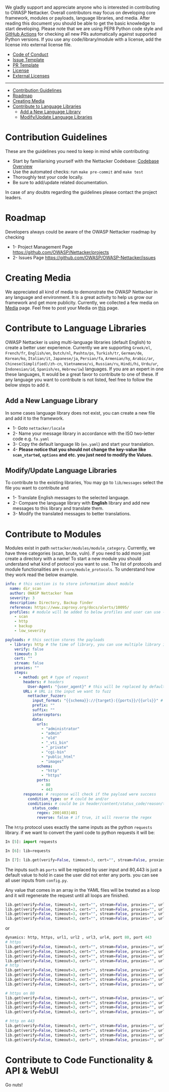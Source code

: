 We gladly support and appreciate anyone who is interested in contributing to OWASP Nettacker. Overall contributors may focus on developing core framework, modules or payloads, language libraries, and media. After reading this document you should be able to get the basic knowledge to start developing. Please note that we are using PEP8 Python code style and [GitHub Actions](https://github.com/OWASP/Nettacker/actions) for checking all new PRs automatically against supported Python versions. If you use any code/library/module with a license, add the license into external license file.

* [Code of Conduct](https://github.com/OWASP/Nettacker/blob/master/CODE_OF_CONDUCT.md)
* [Issue Template](https://github.com/OWASP/Nettacker/blob/master/.github/ISSUE_TEMPLATE.md)
* [PR Template](https://github.com/OWASP/Nettacker/blob/master/.github/PULL_REQUEST_TEMPLATE.md)
* [License](https://github.com/OWASP/Nettacker/blob/master/LICENSE)
* [External Licenses](https://github.com/OWASP/Nettacker/blob/master/EXTERNAL_LIBRARIES_LICENSES.md)

________

* [Contribution Guidelines](#contribution-guidelines)
* [Roadmap](#roadmap)
* [Creating Media](#creating-media)
* [Contribute to Language Libraries](#contribute-to-language-libraries)
  * [Add a New Language Library](#add-a-new-language-library)
  * [Modify/Update Language Libraries](#modify-update-language-libraries)

# Contribution Guidelines

These are the guidelines you need to keep in mind while contributing:

* Start by familiarising yourself with the Nettacker Codebase: [Codebase Overview](CodebaseOverview.md)
* Use the automated checks: run `make pre-commit` and `make test`
* Thoroughly test your code locally.
* Be sure to add/update related documentation.

In case of any doubts regarding the guidelines please contact the project leaders.

# Roadmap

Developers always could be aware of the OWASP Nettacker roadmap by checking

* 1- Project Management Page <https://github.com/OWASP/Nettacker/projects>
* 2- Issues Page <https://github.com/OWASP/OWASP-Nettacker/issues>

# Creating Media

We appreciated all kind of media to demonstrate the OWASP Nettacker in any language and environment. It is a great activity to help us grow our framework and get more publicity. Currently, we collected a few media on [Media](https://github.com/OWASP/Nettacker/wiki/Media) page. Feel free to post your Media on [this](https://github.com/OWASP/Nettacker/issues/1) page.

# Contribute to Language Libraries

OWASP Nettacker is using multi-language libraries (default English) to create a better user experience. Currently we are supporting `Greek/el`, `French/fr`, `English/en`, `Dutch/nl`, `Pashto/ps`, `Turkish/tr`, `German/de`, `Korean/ko`, `Italian/it`, `Japanese/ja`, `Persian/fa`, `Armenian/hy`, `Arabic/ar`, `Chinese(Simplified)/zh-cn`, `Vietnamese/vi`, `Russian/ru`, `Hindi/hi`, `Urdu/ur`, `Indonesian/id`, `Spanish/es`, `Hebrew/iw`) languages. If you are an expert in one these languages, It would be a great favor to contribute to one of these. If any language you want to contribute is not listed, feel free to follow the below steps to add it.

## Add a New Language Library

In some cases language library does not exist, you can create a new file and add it to the framework.

* 1- Goto `nettacker/locale`
* 2- Name your message library in accordance with the ISO two-letter code e.g. `fa.yaml`
* 3- Copy the default language lib (`en.yaml`) and start your translation.
* 4- **Please notice that you should not change the key-value like `scan_started`, `options` and etc. you just need to modify the Values.**

## Modify/Update Language Libraries

To contribute to the existing libraries, You may go to `lib/messages` select the file you want to contribute and

* 1- Translate English messages to the selected language.
* 2- Compare the language library with **English** library and add new messages to this library and translate them.
* 3- Modify the translated messages to better translations.

# Contribute to Modules

Modules exist in path `nettacker/modules/module_category`. Currently, we have three categories (scan, brute, vuln). if you need to add more just create a directory with a name! To start a new module you should understand what kind of protocol you want to use. The list of protocols and module functionalities are in `core/module_protocols`. To understand how they work read the below example.

```yaml
info: # this section is to store information about module
  name: dir_scan
  author: OWASP Nettacker Team
  severity: 3
  description: Directory, Backup finder
  reference: https://www.zaproxy.org/docs/alerts/10095/
  profiles: # module will be added to below profiles and user can use --profile scan to run this and other modules in same profile
    - scan
    - http
    - backup
    - low_severity

payloads: # this section stores the payloads
  - library: http # the time of library, you can use multiple library if needed as an array
    verify: false
    timeout: 3
    cert: ""
    stream: false
    proxies: ""
    steps:
      - method: get # type of request
        headers: # headers
          User-Agent: "{user_agent}" # this will be replaced by default user-agent or user input
        URL: # URL is the input we want to fuzz
          nettacker_fuzzer:
            input_format: "{{schema}}://{target}:{{ports}}/{{urls}}" # format of url
            prefix: ""
            suffix: ""
            interceptors:
            data:
              urls:
                - "administrator"
                - "admin"
                - "old"
                - "_vti_bin"
                - "_private"
                - "cgi-bin"
                - "public_html"
                - "images"
              schema:
                - "http"
                - "https"
              ports:
                - 80
                - 443
        response: # response will check if the payload were success
          condition_type: or # could be and/or
          conditions: # could be in header/content/status_code/reason/timeresponse
            status_code:
              regex: 200|403|401
              reverse: false # if true, it will reverse the regex


```

The `http` protocol uses exactly the same inputs as the python `requests` library. if we want to convert the yaml code to python requests it will be:

```python
In [5]: import requests

In [6]: lib=requests

In [7]: lib.get(verify=False, timeout=3, cert="", stream=False, proxies="", url="https://www.owasp.org:443/url", headers={'User-Agent': 'whatever'})
```

The inputs such as `ports` will be replaced by user input and 80,443 is just a default value to hold in case the user did not enter any ports. you can see all user inputs from `config.py`.

Any value that comes in an array in the YAML files will be treated as a loop and it will regenerate the request until all loops are finished.

```python
lib.get(verify=False, timeout=3, cert="", stream=False, proxies="", url="https://www.owasp.org:443/url1", headers={'User-Agent': 'whatever'})
lib.get(verify=False, timeout=3, cert="", stream=False, proxies="", url="https://www.owasp.org:443/url2", headers={'User-Agent': 'whatever'})
lib.get(verify=False, timeout=3, cert="", stream=False, proxies="", url="https://www.owasp.org:443/url3", headers={'User-Agent': 'whatever'})
lib.get(verify=False, timeout=3, cert="", stream=False, proxies="", url="https://www.owasp.org:443/url4", headers={'User-Agent': 'whatever'})
```

or

```python
dynamics: http, https, url1, url2 , url3, url4, port 80, port 443
# https
lib.get(verify=False, timeout=3, cert="", stream=False, proxies="", url="https://www.owasp.org:443/url1", headers={'User-Agent': 'whatever'})
lib.get(verify=False, timeout=3, cert="", stream=False, proxies="", url="https://www.owasp.org:443/url2", headers={'User-Agent': 'whatever'})
lib.get(verify=False, timeout=3, cert="", stream=False, proxies="", url="https://www.owasp.org:443/url3", headers={'User-Agent': 'whatever'})
lib.get(verify=False, timeout=3, cert="", stream=False, proxies="", url="https://www.owasp.org:443/url4", headers={'User-Agent': 'whatever'})
# http
lib.get(verify=False, timeout=3, cert="", stream=False, proxies="", url="http://www.owasp.org:80/url1", headers={'User-Agent': 'whatever'})
lib.get(verify=False, timeout=3, cert="", stream=False, proxies="", url="http://www.owasp.org:80/url2", headers={'User-Agent': 'whatever'})
lib.get(verify=False, timeout=3, cert="", stream=False, proxies="", url="http://www.owasp.org:80/url3", headers={'User-Agent': 'whatever'})
lib.get(verify=False, timeout=3, cert="", stream=False, proxies="", url="http://www.owasp.org:80/url4", headers={'User-Agent': 'whatever'})

# https on 80
lib.get(verify=False, timeout=3, cert="", stream=False, proxies="", url="https://www.owasp.org:80/url1", headers={'User-Agent': 'whatever'})
lib.get(verify=False, timeout=3, cert="", stream=False, proxies="", url="https://www.owasp.org:80/url2", headers={'User-Agent': 'whatever'})
lib.get(verify=False, timeout=3, cert="", stream=False, proxies="", url="https://www.owasp.org:80/url3", headers={'User-Agent': 'whatever'})
lib.get(verify=False, timeout=3, cert="", stream=False, proxies="", url="https://www.owasp.org:80/url4", headers={'User-Agent': 'whatever'})

# http on 443
lib.get(verify=False, timeout=3, cert="", stream=False, proxies="", url="http://www.owasp.org:443/url1", headers={'User-Agent': 'whatever'})
lib.get(verify=False, timeout=3, cert="", stream=False, proxies="", url="http://www.owasp.org:443/url2", headers={'User-Agent': 'whatever'})
lib.get(verify=False, timeout=3, cert="", stream=False, proxies="", url="http://www.owasp.org:443/url3", headers={'User-Agent': 'whatever'})
lib.get(verify=False, timeout=3, cert="", stream=False, proxies="", url="http://www.owasp.org:443/url4", headers={'User-Agent': 'whatever'})


```

# Contribute to Code Functionality & API & WebUI

Go nuts!
